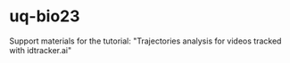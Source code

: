 # uq-bio23
Support materials for the tutorial: "Trajectories analysis for videos tracked with idtracker.ai"
